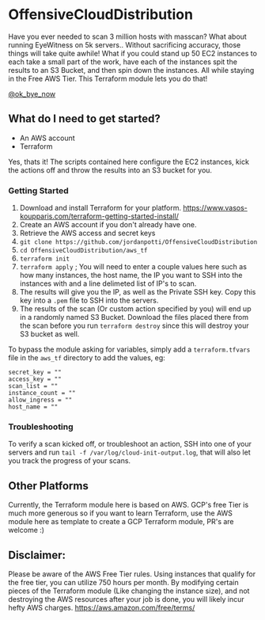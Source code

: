 # OffensiveCloudDistribution
Have you ever needed to scan 3 million hosts with masscan? What about running EyeWitness on 5k servers.. Without sacrificing accuracy, those things will take quite awhile! 
What if you could stand up 50 EC2 instances to each take a small part of the work, have each of the instances spit the results to an S3 Bucket, and then spin down the instances. All while staying in the Free AWS Tier. This Terraform module lets you do that! 

[@ok_bye_now](https://twitter.com/ok_bye_now)

## What do I need to get started?
- An AWS account
- Terraform

Yes, thats it! The scripts contained here configure the EC2 instances, kick the actions off and throw the results into an S3 bucket for you.

### Getting Started
1. Download and install Terraform for your platform. https://www.vasos-koupparis.com/terraform-getting-started-install/
2. Create an AWS account if you don't already have one.
3. Retrieve the AWS access and secret keys
4. `git clone https://github.com/jordanpotti/OffensiveCloudDistribution`
5. `cd OffensiveCloudDistribution/aws_tf`
6. `terraform init`
7. `terraform apply` ; You will need to enter a couple values here such as how many instances, the host name, the IP you want to SSH into the instances with and a line delimeted list of IP's to scan.
8. The results will give you the IP, as well as the Private SSH key. Copy this key into a `.pem` file to SSH into the servers.
9. The results of the scan (Or custom action specified by you) will end up in a randomly named S3 Bucket. Download the files placed there from the scan before you run `terraform destroy` since this will destroy your S3 bucket as well.

To bypass the module  asking for variables, simply add a `terraform.tfvars` file in the `aws_tf` directory to add the values, eg:

```
secret_key = ""
access_key = ""
scan_list = ""
instance_count = ""
allow_ingress = ""
host_name = ""
```

### Troubleshooting
To verify a scan kicked off, or troubleshoot an action, SSH into one of your servers and run `tail -f /var/log/cloud-init-output.log`, that will also let you track the progress of your scans.



## Other Platforms
Currently, the Terraform module here is based on AWS. GCP's free Tier is much more generous so if you want to learn Terraform, use the AWS module here as template to create a GCP Terraform module, PR's are welcome :) 

## Disclaimer:
Please be aware of the AWS Free Tier rules. Using instances that qualify for the free tier, you can utilize 750 hours per month. By modifying certain pieces of the Terraform module (Like changing the instance size), and not destroying the AWS resources after your job is done, you will likely incur hefty AWS charges.
https://aws.amazon.com/free/terms/

